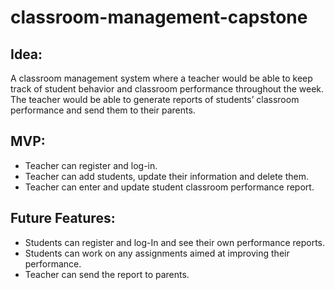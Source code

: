 # classroom-management-capstone

## Idea:

A classroom management system where a teacher would be able to keep track of student behavior and classroom performance throughout the week. The teacher would be able to generate reports of students’ classroom performance and send them to their parents.

## MVP:

* Teacher can register and log-in.
* Teacher can add students, update their information and delete them.
* Teacher can enter and update student classroom performance report.

## Future Features:

* Students can register and log-In and see their own performance reports.
* Students can work on any assignments aimed at improving their performance.
* Teacher can send the report to parents.
